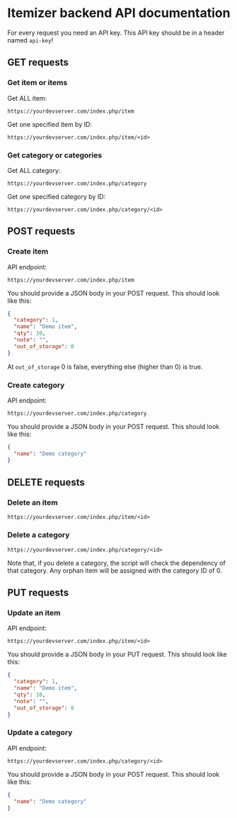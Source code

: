 # Itemizer backend API documentation

For every request you need an API key. This API key should be in a header named `api-key`!

## GET requests

### Get item or items

Get ALL item:
```
https://yourdevserver.com/index.php/item
```

Get one specified item by ID:
```
https://yourdevserver.com/index.php/item/<id>
```

### Get category or categories

Get ALL category:
```
https://yourdevserver.com/index.php/category
```

Get one specified category by ID:
```
https://yourdevserver.com/index.php/category/<id>
```

## POST requests

### Create item

API endpoint:
```
https://yourdevserver.com/index.php/item
```

You should provide a JSON body in your POST request. This should look like this:

```json
{
  "category": 1,
  "name": "Demo item",
  "qty": 10,
  "note": "",
  "out_of_storage": 0
}
```

At `out_of_storage` 0 is false, everything else (higher than 0) is true. 

### Create category

API endpoint:
```
https://yourdevserver.com/index.php/category
```

You should provide a JSON body in your POST request. This should look like this:

```json
{
  "name": "Demo category"
}
```

## DELETE requests

### Delete an item

```
https://yourdevserver.com/index.php/item/<id>
```

### Delete a category

```
https://yourdevserver.com/index.php/category/<id>
```

Note that, if you delete a category, the script will check the dependency of that category. Any orphan item will be assigned with the category ID of 0.

## PUT requests

### Update an item

API endpoint:
```
https://yourdevserver.com/index.php/item/<id>
```

You should provide a JSON body in your PUT request. This should look like this:

```json
{
  "category": 1,
  "name": "Demo item",
  "qty": 10,
  "note": "",
  "out_of_storage": 0
}
```

### Update a category

API endpoint:
```
https://yourdevserver.com/index.php/category/<id>
```

You should provide a JSON body in your POST request. This should look like this:

```json
{
  "name": "Demo category"
}
```